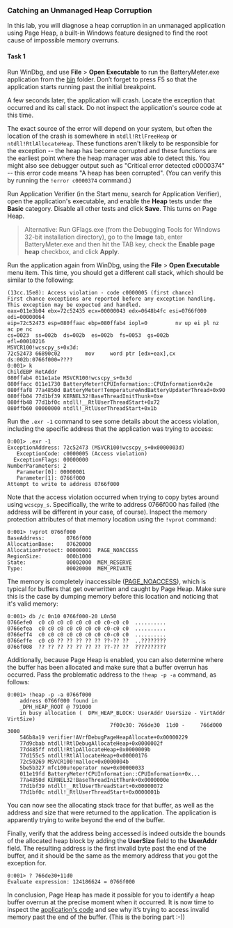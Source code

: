 ### Catching an Unmanaged Heap Corruption

In this lab, you will diagnose a heap corruption in an unmanaged application using Page Heap, a built-in Windows feature designed to find the root cause of impossible memory overruns.

#### Task 1

Run WinDbg, and use **File** > **Open Executable** to run the BatteryMeter.exe application from the [bin](bin/) folder. Don’t forget to press F5 so that the application starts running past the initial breakpoint.

A few seconds later, the application will crash. Locate the exception that occurred and its call stack. Do not inspect the application's source code at this time.

The exact source of the error will depend on your system, but often the location of the crash is somewhere in `ntdll!RtlFreeHeap` or `ntdll!RtlAllocateHeap`. These functions aren't likely to be responsible for the exception -- the heap has become corrupted and these functions are the earliest point where the heap manager was able to detect this. You might also see debugger output such as "Critical error detected c0000374" -- this error code means "A heap has been corrupted". (You can verify this by running the `!error c0000374` command.)

Run Application Verifier (in the Start menu, search for Application Verifier), open the application's executable, and enable the **Heap** tests under the **Basic** category. Disable all other tests and click **Save**. This turns on Page Heap.

> Alternative: Run GFlags.exe (from the Debugging Tools for Windows 32-bit installation directory), go to the **Image** tab, enter BatteryMeter.exe and then hit the TAB key, check the **Enable page heap** checkbox, and click **Apply**.

Run the application again from WinDbg, using the **File** > **Open Executable** menu item. This time, you should get a different call stack, which should be similar to the following:

```
(13cc.15e8): Access violation - code c0000005 (first chance)
First chance exceptions are reported before any exception handling.
This exception may be expected and handled.
eax=011e3b04 ebx=72c52435 ecx=00000043 edx=0648b4fc esi=0766f000 edi=00000064
eip=72c52473 esp=080ffaac ebp=080ffab4 iopl=0         nv up ei pl nz ac pe nc
cs=0023  ss=002b  ds=002b  es=002b  fs=0053  gs=002b             efl=00010216
MSVCR100!wcscpy_s+0x3d:
72c52473 66890c02        mov     word ptr [edx+eax],cx    ds:002b:0766f000=????
0:001> k
ChildEBP RetAddr  
080ffab4 011e1a1e MSVCR100!wcscpy_s+0x3d
080ffacc 011e1730 BatteryMeter!CPUInformation::CPUInformation+0x2e 
080ffaf8 77a4850d BatteryMeter!TemperatureAndBatteryUpdaterThread+0x90 
080ffb04 77d1bf39 KERNEL32!BaseThreadInitThunk+0xe
080ffb48 77d1bf0c ntdll!__RtlUserThreadStart+0x72
080ffb60 00000000 ntdll!_RtlUserThreadStart+0x1b
```

Run the `.exr -1` command to see some details about the access violation, including the specific address that the application was trying to access:

```
0:001> .exr -1
ExceptionAddress: 72c52473 (MSVCR100!wcscpy_s+0x0000003d)
   ExceptionCode: c0000005 (Access violation)
  ExceptionFlags: 00000000
NumberParameters: 2
   Parameter[0]: 00000001
   Parameter[1]: 0766f000
Attempt to write to address 0766f000
```

Note that the access violation occurred when trying to copy bytes around using `wcscpy_s`. Specifically, the write to address 0766f000 has failed (the address will be different in your case, of course). Inspect the memory protection attributes of that memory location using the `!vprot` command:

```
0:001> !vprot 0766f000
BaseAddress:       0766f000
AllocationBase:    07620000
AllocationProtect: 00000001  PAGE_NOACCESS
RegionSize:        000b1000
State:             00002000  MEM_RESERVE
Type:              00020000  MEM_PRIVATE
```

The memory is completely inaccessible ([PAGE_NOACCESS](https://msdn.microsoft.com/en-us/library/windows/desktop/aa366786)), which is typical for buffers that get overwritten and caught by Page Heap. Make sure this is the case by dumping memory before this location and noticing that it's valid memory:

```
0:001> db /c 0n10 0766f000-20 L0n50
0766efe0  c0 c0 c0 c0 c0 c0 c0 c0-c0 c0  ..........
0766efea  c0 c0 c0 c0 c0 c0 c0 c0-c0 c0  ..........
0766eff4  c0 c0 c0 c0 c0 c0 c0 c0-c0 c0  ..........
0766effe  c0 c0 ?? ?? ?? ?? ?? ??-?? ??  ..????????
0766f008  ?? ?? ?? ?? ?? ?? ?? ??-?? ??  ??????????
```

Additionally, because Page Heap is enabled, you can also determine where the buffer has been allocated and make sure that a buffer overrun has occurred. Pass the problematic address to the `!heap -p -a` command, as follows:

```
0:001> !heap -p -a 0766f000
    address 0766f000 found in
    _DPH_HEAP_ROOT @ 791000
    in busy allocation (  DPH_HEAP_BLOCK: UserAddr UserSize - VirtAddr VirtSize)
                                 7f00c30: 766de30  11d0 -     766d000  3000
    546b8a19 verifier!AVrfDebugPageHeapAllocate+0x00000229
    77d9cbab ntdll!RtlDebugAllocateHeap+0x0000002f
    77d485ff ntdll!RtlpAllocateHeap+0x0000009b
    77d155c5 ntdll!RtlAllocateHeap+0x00000176
    72c50269 MSVCR100!malloc+0x0000004b
    5be5b327 mfc100u!operator new+0x00000033
    011e19fd BatteryMeter!CPUInformation::CPUInformation+0x... 
    77a4850d KERNEL32!BaseThreadInitThunk+0x0000000e
    77d1bf39 ntdll!__RtlUserThreadStart+0x00000072
    77d1bf0c ntdll!_RtlUserThreadStart+0x0000001b
```
 
You can now see the allocating stack trace for that buffer, as well as the address and size that were returned to the application. The application is apparently trying to write beyond the end of the buffer.

Finally, verify that the address being accessed is indeed outside the bounds of the allocated heap block by adding the **UserSize** field to the **UserAddr** field. The resulting address is the first invalid byte past the end of the buffer, and it should be the same as the memory address that you got the exception for.

```
0:001> ? 766de30+11d0
Evaluate expression: 124186624 = 0766f000
```

In conclusion, Page Heap has made it possible for you to identify a heap buffer overrun at the precise moment when it occurred. It is now time to inspect the [application's code](src/) and see why it’s trying to access invalid memory past the end of the buffer. (This is the boring part :-))
